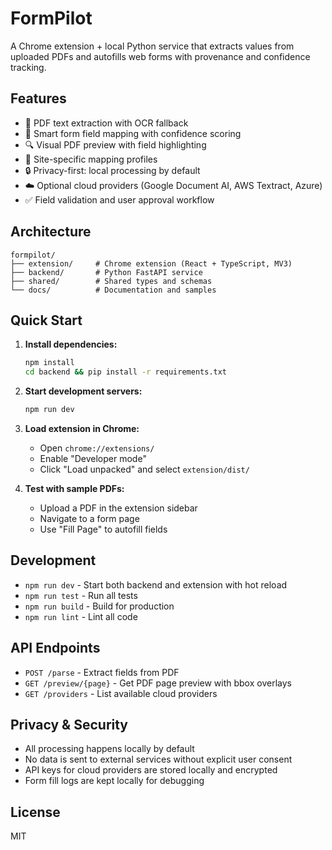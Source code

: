 # FormPilot

A Chrome extension + local Python service that extracts values from uploaded PDFs and autofills web forms with provenance and confidence tracking.

## Features

- 📄 PDF text extraction with OCR fallback
- 🎯 Smart form field mapping with confidence scoring
- 🔍 Visual PDF preview with field highlighting
- 💾 Site-specific mapping profiles
- 🔒 Privacy-first: local processing by default
- ☁️ Optional cloud providers (Google Document AI, AWS Textract, Azure)
- ✅ Field validation and user approval workflow

## Architecture

```
formpilot/
├── extension/     # Chrome extension (React + TypeScript, MV3)
├── backend/       # Python FastAPI service
├── shared/        # Shared types and schemas
└── docs/          # Documentation and samples
```

## Quick Start

1. **Install dependencies:**
   ```bash
   npm install
   cd backend && pip install -r requirements.txt
   ```

2. **Start development servers:**
   ```bash
   npm run dev
   ```

3. **Load extension in Chrome:**
   - Open `chrome://extensions/`
   - Enable "Developer mode"
   - Click "Load unpacked" and select `extension/dist/`

4. **Test with sample PDFs:**
   - Upload a PDF in the extension sidebar
   - Navigate to a form page
   - Use "Fill Page" to autofill fields

## Development

- `npm run dev` - Start both backend and extension with hot reload
- `npm run test` - Run all tests
- `npm run build` - Build for production
- `npm run lint` - Lint all code

## API Endpoints

- `POST /parse` - Extract fields from PDF
- `GET /preview/{page}` - Get PDF page preview with bbox overlays
- `GET /providers` - List available cloud providers

## Privacy & Security

- All processing happens locally by default
- No data is sent to external services without explicit user consent
- API keys for cloud providers are stored locally and encrypted
- Form fill logs are kept locally for debugging

## License

MIT